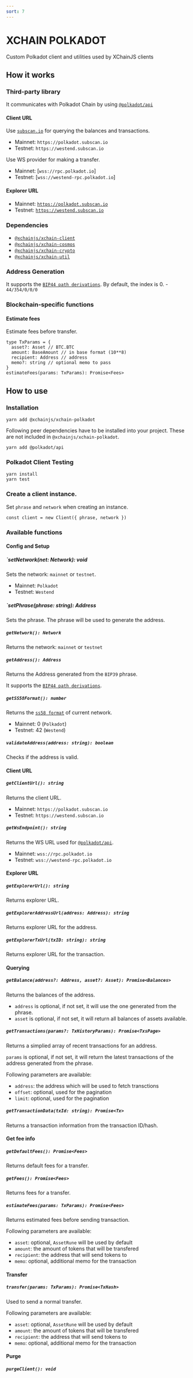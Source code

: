 ```yaml
---
sort: 7
---
```


# XCHAIN POLKADOT

Custom Polkadot client and utilities used by XChainJS clients

## How it works

### Third-party library

It communicates with Polkadot Chain by using [`@polkadot/api`](https://github.com/polkadot-js/api)

#### Client URL

Use [`subscan.io`](https://docs.api.subscan.io/) for querying the balances and transactions.
* Mainnet: `https://polkadot.subscan.io`
* Testnet: `https://westend.subscan.io`

Use WS provider for making a transfer.
* Mainnet: [`wss://rpc.polkadot.io`]
* Testnet: [`wss://westend-rpc.polkadot.io`]

#### Explorer URL
* Mainnet: [`https://polkadot.subscan.io`](https://polkadot.subscan.io)
* Testnet: [`https://westend.subscan.io`](https://westend.subscan.io)

### Dependencies

* [`@xchainjs/xchain-client`](https://github.com/xchainjs/xchainjs-lib/packages/xchain-client)
* [`@xchainjs/xchain-cosmos`](https://github.com/xchainjs/xchainjs-lib/packages/xchain-cosmos)
* [`@xchainjs/xchain-crypto`](https://github.com/xchainjs/xchainjs-lib/packages/xchain-crypto)
* [`@xchainjs/xchain-util`](https://github.com/xchainjs/xchainjs-lib/packages/xchain-util)

### Address Generation

It supports the [`BIP44 path derivations`](https://github.com/satoshilabs/slips/blob/master/slip-0044.md).
By default, the index is 0. - `44/354/0/0/0`

### Blockchain-specific functions

#### Estimate fees

Estimate fees before transfer.
```
type TxParams = {
  asset?: Asset // BTC.BTC
  amount: BaseAmount // in base format (10**8)
  recipient: Address // address
  memo?: string // optional memo to pass
}
estimateFees(params: TxParams): Promise<Fees>
```

## How to use

### Installation

```
yarn add @xchainjs/xchain-polkadot
```

Following peer dependencies have to be installed into your project. These are not included in `@xchainjs/xchain-polkadot`.

```
yarn add @polkadot/api
```

### Polkadot Client Testing

```
yarn install
yarn test
```

### Create a client instance.

Set `phrase` and `network` when creating an instance.

```
const client = new Client({ phrase, network })
```

### Available functions

#### Config and Setup

##### `setNetwork(net: Network): void
Sets the network: `mainnet` or `testnet`.

* Mainnet: `Polkadot`
* Testnet: `Westend`

##### `setPhrase(phrase: string): Address
Sets the phrase. The phrase will be used to generate the address.

##### `getNetwork(): Network`
Returns the network: `mainnet` or `testnet`

##### `getAddress(): Address`
Returns the Address generated from the `BIP39` phrase.

It supports the [`BIP44 path derivations`](https://github.com/satoshilabs/slips/blob/master/slip-0044.md).

##### `getSS58Format(): number`
Returns the [`ss58 format`](https://polkadot.js.org/docs/keyring/start/ss58/) of current network.

* Mainnet: 0 (`Polkadot`)
* Testnet: 42 (`Westend`)

##### `validateAddress(address: string): boolean`
Checks if the address is valid.

#### Client URL

##### `getClientUrl(): string`
Returns the client URL.

* Mainnet: `https://polkadot.subscan.io`
* Testnet: `https://westend.subscan.io`

##### `getWsEndpoint(): string`
Returns the WS URL used for [`@polkadot/api`](https://github.com/polkadot-js/api).

* Mainnet: `wss://rpc.polkadot.io`
* Testnet: `wss://westend-rpc.polkadot.io`

#### Explorer URL

##### `getExplorerUrl(): string`
Returns explorer URL.

##### `getExplorerAddressUrl(address: Address): string`
Returns explorer URL for the address.

##### `getExplorerTxUrl(txID: string): string`
Returns explorer URL for the transaction.

#### Querying

##### `getBalance(address?: Address, asset?: Asset): Promise<Balances>`
Returns the balances of the address.

* `address` is optional, if not set, it will use the one generated from the phrase.
* `asset` is optional, if not set, it will return all balances of assets available.

##### `getTransactions(params?: TxHistoryParams): Promise<TxsPage>`
Returns a simplied array of recent transactions for an address. 

`params` is optional, if not set, it will return the latest transactions of the address generated from the phrase.

Following parameters are available:
* `address`: the address which will be used to fetch transctions
* `offset`: optional, used for the pagination
* `limit`: optional, used for the pagination

##### `getTransactionData(txId: string): Promise<Tx>`
Returns a transaction information from the transaction ID/hash. 

#### Get fee info

##### `getDefaultFees(): Promise<Fees>`
Returns default fees for a transfer.

##### `getFees(): Promise<Fees>`
Returns fees for a transfer.

##### `estimateFees(params: TxParams): Promise<Fees>`
Returns estimated fees before sending transaction.

Following parameters are available:
* `asset`: optional, `AssetRune` will be used by default
* `amount`: the amount of tokens that will be transfered
* `recipient`: the address that will send tokens to
* `memo`: optional, additional memo for the transaction

#### Transfer

##### `transfer(params: TxParams): Promise<TxHash>`
Used to send a normal transfer.

Following parameters are available:
* `asset`: optional, `AssetRune` will be used by default
* `amount`: the amount of tokens that will be transfered
* `recipient`: the address that will send tokens to
* `memo`: optional, additional memo for the transaction

#### Purge

##### `purgeClient(): void`
